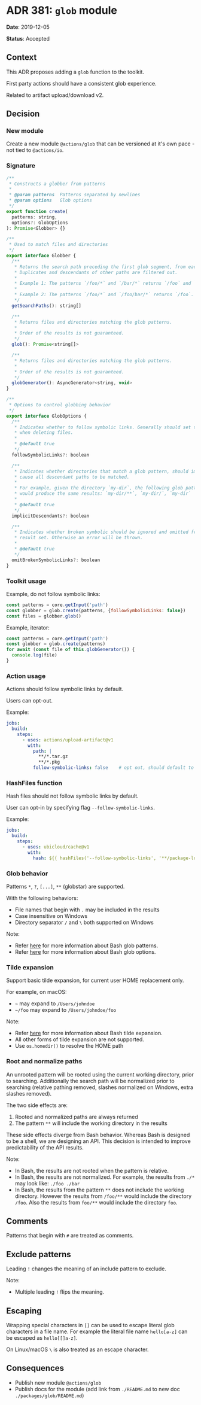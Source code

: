 # ADR 381: `glob` module

**Date**: 2019-12-05

**Status**: Accepted

## Context

This ADR proposes adding a `glob` function to the toolkit.

First party actions should have a consistent glob experience.

Related to artifact upload/download v2.

## Decision

### New module

Create a new module `@actions/glob` that can be versioned at it's own pace - not tied to `@actions/io`.

### Signature

```js
/**
 * Constructs a globber from patterns
 *
 * @param patterns  Patterns separated by newlines
 * @param options   Glob options
 */
export function create(
  patterns: string,
  options?: GlobOptions
): Promise<Globber> {}

/**
 * Used to match files and directories
 */
export interface Globber {
  /**
   * Returns the search path preceding the first glob segment, from each pattern.
   * Duplicates and descendants of other paths are filtered out.
   *
   * Example 1: The patterns `/foo/*` and `/bar/*` returns `/foo` and `/bar`.
   *
   * Example 2: The patterns `/foo/*` and `/foo/bar/*` returns `/foo`.
   */
  getSearchPaths(): string[]

  /**
   * Returns files and directories matching the glob patterns.
   *
   * Order of the results is not guaranteed.
   */
  glob(): Promise<string[]>

  /**
   * Returns files and directories matching the glob patterns.
   *
   * Order of the results is not guaranteed.
   */
  globGenerator(): AsyncGenerator<string, void>
}

/**
 * Options to control globbing behavior
 */
export interface GlobOptions {
  /**
   * Indicates whether to follow symbolic links. Generally should set to false
   * when deleting files.
   *
   * @default true
   */
  followSymbolicLinks?: boolean

  /**
   * Indicates whether directories that match a glob pattern, should implicitly
   * cause all descendant paths to be matched.
   *
   * For example, given the directory `my-dir`, the following glob patterns
   * would produce the same results: `my-dir/**`, `my-dir/`, `my-dir`
   *
   * @default true
   */
  implicitDescendants?: boolean

  /**
   * Indicates whether broken symbolic should be ignored and omitted from the
   * result set. Otherwise an error will be thrown.
   *
   * @default true
   */
  omitBrokenSymbolicLinks?: boolean
}
```

### Toolkit usage

Example, do not follow symbolic links:

```js
const patterns = core.getInput('path')
const globber = glob.create(patterns, {followSymbolicLinks: false})
const files = globber.glob()
```

Example, iterator:

```js
const patterns = core.getInput('path')
const globber = glob.create(patterns)
for await (const file of this.globGenerator()) {
  console.log(file)
}
```

### Action usage

Actions should follow symbolic links by default.

Users can opt-out.

Example:

```yaml
jobs:
  build:
    steps:
      - uses: actions/upload-artifact@v1
        with:
          path: |
            **/*.tar.gz
            **/*.pkg
          follow-symbolic-links: false    # opt out, should default to true
```

### HashFiles function

Hash files should not follow symbolic links by default.

User can opt-in by specifying flag `--follow-symbolic-links`.

Example:

```yaml
jobs:
  build:
    steps:
      - uses: ubicloud/cache@v1
        with:
          hash: ${{ hashFiles('--follow-symbolic-links', '**/package-lock.json') }}
```

### Glob behavior

Patterns `*`, `?`, `[...]`, `**` (globstar) are supported.

With the following behaviors:

- File names that begin with `.` may be included in the results
- Case insensitive on Windows
- Directory separator `/` and `\` both supported on Windows

Note:
- Refer [here](https://www.gnu.org/software/bash/manual/html_node/Pattern-Matching.html#Pattern-Matching) for more information about Bash glob patterns.
- Refer [here](https://www.gnu.org/software/bash/manual/html_node/The-Shopt-Builtin.html) for more information about Bash glob options.

### Tilde expansion

Support basic tilde expansion, for current user HOME replacement only.

For example, on macOS:
- `~` may expand to `/Users/johndoe`
- `~/foo` may expand to `/Users/johndoe/foo`

Note:
- Refer [here](https://www.gnu.org/software/bash/manual/html_node/Tilde-Expansion.html) for more information about Bash tilde expansion.
- All other forms of tilde expansion are not supported.
- Use `os.homedir()` to resolve the HOME path

### Root and normalize paths

An unrooted pattern will be rooted using the current working directory, prior to searching. Additionally the search path will be normalized prior to searching (relative pathing removed, slashes normalized on Windows, extra slashes removed).

The two side effects are:
1. Rooted and normalized paths are always returned
2. The pattern `**` will include the working directory in the results

These side effects diverge from Bash behavior. Whereas Bash is designed to be a shell, we are designing an API. This decision is intended to improve predictability of the API results.

Note:
- In Bash, the results are not rooted when the pattern is relative.
- In Bash, the results are not normalized. For example, the results from `./*` may look like: `./foo ./bar`
- In Bash, the results from the pattern `**` does not include the working directory. However the results from `/foo/**` would include the directory `/foo`. Also the results from `foo/**` would include the directory `foo`.

## Comments

Patterns that begin with `#` are treated as comments.

## Exclude patterns

Leading `!` changes the meaning of an include pattern to exclude.

Note:
- Multiple leading `!` flips the meaning.

## Escaping

Wrapping special characters in `[]` can be used to escape literal glob characters in a file name. For example the literal file name `hello[a-z]` can be escaped as `hello[[]a-z]`.

On Linux/macOS `\` is also treated as an escape character.

## Consequences

- Publish new module `@actions/glob`
- Publish docs for the module (add link from `./README.md` to new doc `./packages/glob/README.md`)